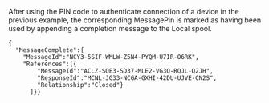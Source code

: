 
After using the PIN code to authenticate connection of a device in the previous 
example, the corresponding MessagePin is marked as having been used by appending 
a completion message to the Local spool.

~~~~
{
  "MessageComplete":{
    "MessageId":"NCY3-5SIF-WMLW-Z5N4-PYQM-U7IR-O6RK",
    "References":[{
        "MessageId":"ACLZ-SOE3-SD37-MLE2-VG3Q-RQJL-Q2JH",
        "ResponseId":"MCNL-JG33-NCGA-GXHI-42DU-UJVE-CN2S",
        "Relationship":"Closed"}
      ]}}
~~~~

